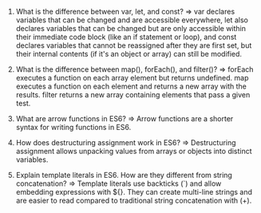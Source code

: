 1. What is the difference between var, let, and const?
   ⇒ var declares variables that can be changed and are accessible everywhere, let also declares variables that can be changed but are only accessible within their immediate code block (like an if statement or loop), and const declares variables that cannot be reassigned after they are first set, but their internal contents (if it's an object or array) can still be modified.

2. What is the difference between map(), forEach(), and filter()?
   ⇒ forEach executes a function on each array element but returns undefined. map executes a function on each element and returns a new array with the results. filter returns a new array containing elements that pass a given test.

3. What are arrow functions in ES6?
   ⇒ Arrow functions are a shorter syntax for writing functions in ES6.

4. How does destructuring assignment work in ES6?
   ⇒ Destructuring assignment allows unpacking values from arrays or objects into distinct variables.

5. Explain template literals in ES6. How are they different from string concatenation?
   ⇒ Template literals use backticks (`) and allow embedding expressions with ${}. They can create multi-line strings and are easier to read compared to traditional string concatenation with (+).

